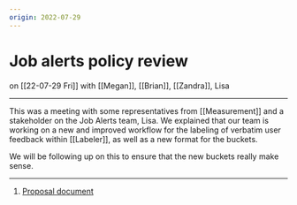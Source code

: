 ```yaml
---
origin: 2022-07-29
---
```

# Job alerts policy review
on [[22-07-29 Fri]]
with [[Megan]], [[Brian]], [[Zandra]], Lisa

---
This was a meeting with some representatives from [[Measurement]] and a stakeholder on the Job Alerts team, Lisa. We explained that our team is working on a new and improved workflow for the labeling of verbatim user feedback within [[Labeler]], as well as a new format for the buckets.

We will be following up on this to ensure that the new buckets really make sense.

---
1. [Proposal document](https://docs.google.com/document/d/1DDA4R6i0W3fVsEWQco69agGtCU8tNFk_c87ktpYMo7A/edit#heading=h.oer3qk7xm8h7)